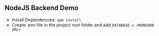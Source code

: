 ## NodeJS Backend Demo

* Install Dependencies:
```npm install```
* Create .env file in the project root folder and add ```DATABASE = <MONGODB URL>```
